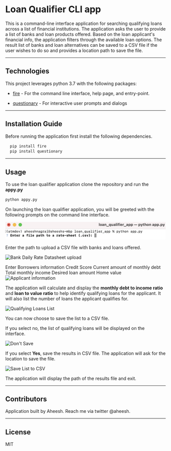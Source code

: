 # Loan Qualifier CLI app

This is a command-line interface application for searching qualifying loans across a list of financial institutions. The application asks the user to provide a list of banks and loan products offered. Based on the loan applicant's financial info, the application filters through the available loan options. The result list of banks and loan alternatives can be saved to a CSV file if the user wishes to do so and provides a location path to save the file.

---

## Technologies

This project leverages python 3.7 with the following packages:

* [fire](https://github.com/google/python-fire) - For the command line interface, help page, and entry-point.

* [questionary](https://github.com/tmbo/questionary) - For interactive user prompts and dialogs

---

## Installation Guide

Before running the application first install the following dependencies.

```python
  pip install fire
  pip install questionary
```

---

## Usage

To use the loan qualifier application clone the repository and run the **appy.py** 

```python
python appy.py
```
On launching the loan qualifier application, you will be greeted with the following prompts on the command line interface.

![Loan Qualifier Application CLI](./images/1_Loan_Qualifier_CLI.png)

Enter the path to upload a CSV file with banks and loans offered.

![Bank Daily Rate Datasheet upload](Images/2_)

Enter Borrowers information
Credit Score
Current amount of monthly debt
Total monthly income
Desired loan amount
Home value
![Applicant information](Images/3_)

The application will calculate and display the **monthly debt to income ratio** and **loan to value ratio** to help identify qualifying loans for the applicant. 
It will also list the number of loans the applicant qualifies for.

![Qualifying Loans List ](Images/4_)

You can now choose to save the list to a CSV file.

If you select no, the list of qualifying loans will be displayed on the interface.

![Don't Save](Images/5_)

If you select **Yes**, save the results in CSV file. The application will ask for the location to save the file.

![Save List to CSV ](Images/6_)

The application will display the path of the results file and exit.

---

## Contributors

Application built by Aheesh. Reach me via twitter @aheesh.

---

## License

MIT
